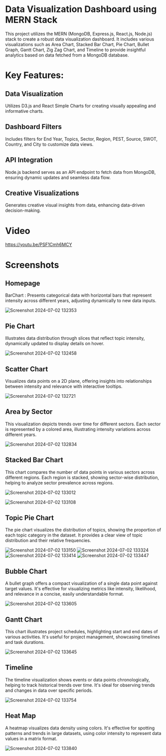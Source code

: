 # Data Visualization Dashboard using MERN Stack
This project utilizes the MERN (MongoDB, Express.js, React.js, Node.js) stack to create a robust data visualization dashboard. It includes various visualizations such as Area Chart, Stacked Bar Chart, Pie Chart, Bullet Graph, Gantt Chart, Zig Zag Chart, and Timeline to provide insightful analytics based on data fetched from a MongoDB database.

# Key Features:
  ## Data Visualization
  Utilizes D3.js and React Simple Charts for creating visually appealing and informative charts.
  ## Dashboard Filters
  Includes filters for End Year, Topics, Sector, Region, PEST, Source, SWOT, Country, and City to customize data views.
  ## API Integration
  Node.js backend serves as an API endpoint to fetch data from MongoDB, ensuring dynamic updates and seamless data flow.          
  ## Creative Visualizations
  Generates creative visual insights from data, enhancing data-driven decision-making.

# Video

https://youtu.be/PSF1Cmh6MCY

# Screenshots

## Homepage
BarChart : Presents categorical data with horizontal bars that represent intensity across different years, adjusting dynamically to new data inputs. 

![Screenshot 2024-07-02 132353](https://github.com/brainbotsector/MERN_Visualization/assets/88769793/9e1e5e3f-a903-4529-bd7e-5a8152fd5758)

## Pie Chart 
 Illustrates data distribution through slices that reflect topic intensity, dynamically updated to display details on hover. 

![Screenshot 2024-07-02 132458](https://github.com/brainbotsector/MERN_Visualization/assets/88769793/df9759f1-24d1-487d-9690-a4956045b6dc)

## Scatter Chart 
Visualizes data points on a 2D plane, offering insights into relationships between intensity and relevance with interactive tooltips.

![Screenshot 2024-07-02 132721](https://github.com/brainbotsector/MERN_Visualization/assets/88769793/c3beae2e-fd2c-4673-9c58-71e371e4ae5a)

## Area by Sector 
This visualization depicts trends over time for different sectors. Each sector is represented by a colored area, illustrating intensity variations across different years.

![Screenshot 2024-07-02 132834](https://github.com/brainbotsector/MERN_Visualization/assets/88769793/6aba2aa1-9c5a-4443-b16e-7e60586caa82)

## Stacked Bar Chart
This chart compares the number of data points in various sectors across different regions. Each region is stacked, showing sector-wise distribution, helping to analyze sector prevalence across regions.

![Screenshot 2024-07-02 133012](https://github.com/brainbotsector/MERN_Visualization/assets/88769793/41a3148b-9c73-4864-ab81-10a8cd3983ed)

![Screenshot 2024-07-02 133108](https://github.com/brainbotsector/MERN_Visualization/assets/88769793/8ed38c3d-51a1-4172-82b9-465319f70268)

## Topic Pie Chart
The pie chart visualizes the distribution of topics, showing the proportion of each topic category in the dataset. It provides a clear view of topic distribution and their relative frequencies.

![Screenshot 2024-07-02 133150](https://github.com/brainbotsector/MERN_Visualization/assets/88769793/43fa02ef-3d91-457a-aad5-dfc2ef7c44d9)
![Screenshot 2024-07-02 133324](https://github.com/brainbotsector/MERN_Visualization/assets/88769793/fcb1e4ba-5031-4177-b2c1-7d76962f3e14)
![Screenshot 2024-07-02 133414](https://github.com/brainbotsector/MERN_Visualization/assets/88769793/86027d98-dcf9-4662-95f2-f8452e0f89d2)
![Screenshot 2024-07-02 133447](https://github.com/brainbotsector/MERN_Visualization/assets/88769793/125b7b0c-fb2e-40b7-8cea-1c7bad1c60ee)

## Bubble Chart
A bullet graph offers a compact visualization of a single data point against target values. It's effective for visualizing metrics like intensity, likelihood, and relevance in a concise, easily understandable format.

![Screenshot 2024-07-02 133605](https://github.com/brainbotsector/MERN_Visualization/assets/88769793/27a9e9fa-5aa4-4f42-a853-d5e5e1dbde11)

## Gantt Chart
This chart illustrates project schedules, highlighting start and end dates of various activities. It's useful for project management, showcasing timelines and task durations.

![Screenshot 2024-07-02 133645](https://github.com/brainbotsector/MERN_Visualization/assets/88769793/6619bab6-e2c3-4cec-8950-eebf4ed94c39)

## Timeline 
 The timeline visualization shows events or data points chronologically, helping to track historical trends over time. It's ideal for observing trends and changes in data over specific periods.

![Screenshot 2024-07-02 133754](https://github.com/brainbotsector/MERN_Visualization/assets/88769793/26aea1e0-5438-40d3-aefc-100c45478709)

## Heat Map
A heatmap visualizes data density using colors. It's effective for spotting patterns and trends in large datasets, using color intensity to represent data values in a matrix format.

![Screenshot 2024-07-02 133840](https://github.com/brainbotsector/MERN_Visualization/assets/88769793/2ca141f1-ded0-4b59-a212-a8018ffe9a7a)


